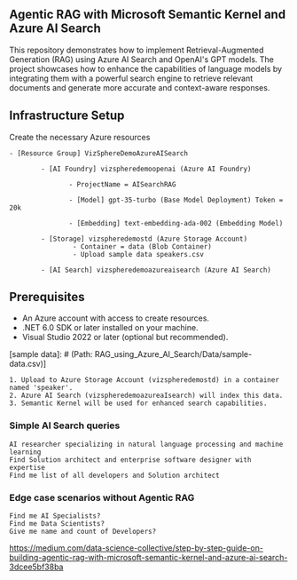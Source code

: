 ﻿## Agentic RAG with Microsoft Semantic Kernel and Azure AI Search


This repository demonstrates how to implement Retrieval-Augmented Generation (RAG) using Azure AI Search and OpenAI's GPT models. The project showcases how to enhance the capabilities of language models by integrating them with a powerful search engine to retrieve relevant documents and generate more accurate and context-aware responses.


## Infrastructure Setup

Create the necessary Azure resources 

```
- [Resource Group] VizSphereDemoAzureAISearch 
	 	
		- [AI Foundry] vizspheredemoopenai (Azure AI Foundry)

			   - ProjectName = AISearchRAG
		
			   - [Model] gpt-35-turbo (Base Model Deployment) Token = 20k
			
			   - [Embedding] text-embedding-ada-002 (Embedding Model)
	
		- [Storage] vizspheredemostd (Azure Storage Account)
				- Container = data (Blob Container)
				- Upload sample data speakers.csv 

		- [AI Search] vizspheredemoazureaisearch (Azure AI Search)
```


## Prerequisites	
- An Azure account with access to create resources.
- .NET 6.0 SDK or later installed on your machine.
- Visual Studio 2022 or later (optional but recommended).


[sample data]: # (Path: RAG_using_Azure_AI_Search/Data/sample-data.csv)]

	1. Upload to Azure Storage Account (vizspheredemostd) in a container named 'speaker'.
	2. Azure AI Search (vizspheredemoazureaIsearch) will index this data.
	3. Semantic Kernel will be used for enhanced search capabilities.


### Simple AI Search queries
    AI researcher specializing in natural language processing and machine learning
    Find Solution architect and enterprise software designer with expertise
    Find me list of all developers and Solution architect


### Edge case scenarios without Agentic RAG

	Find me AI Specialists?
	Find me Data Scientists?
	Give me name and count of Developers?


https://medium.com/data-science-collective/step-by-step-guide-on-building-agentic-rag-with-microsoft-semantic-kernel-and-azure-ai-search-3dcee5bf38ba